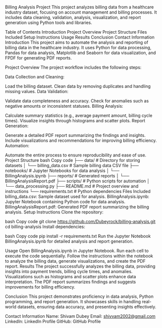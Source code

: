 Billing Analysis Project
This project analyzes billing data from a healthcare industry dataset, focusing on account management and billing processes. It includes data cleaning, validation, analysis, visualization, and report generation using Python tools and libraries.

Table of Contents
Introduction
Project Overview
Project Structure
Files Included
Setup Instructions
Usage
Results
Conclusion
Contact Information
Introduction
This project aims to automate the analysis and reporting of billing data in the healthcare industry. It uses Python for data processing, Pandas for data analysis, Matplotlib and Seaborn for data visualization, and FPDF for generating PDF reports.

Project Overview
The project workflow includes the following steps:

Data Collection and Cleaning:

Load the billing dataset.
Clean data by removing duplicates and handling missing values.
Data Validation:

Validate data completeness and accuracy.
Check for anomalies such as negative amounts or inconsistent statuses.
Billing Analysis:

Calculate summary statistics (e.g., average payment amount, billing cycle times).
Visualize insights through histograms and scatter plots.
Report Generation:

Generate a detailed PDF report summarizing the findings and insights.
Include visualizations and recommendations for improving billing efficiency.
Automation:

Automate the entire process to ensure reproducibility and ease of use.
Project Structure
bash
Copy code
├── data/                   # Directory for storing datasets
│   └── billing_data.csv    # Sample billing data CSV file
├── notebooks/              # Jupyter Notebooks for data analysis
│   └── BillingAnalysis.ipynb
├── reports/                # Generated reports
│   └── BillingAnalysisReport.pdf
├── scripts/                # Python scripts for automation
│   └── data_processing.py
├── README.md               # Project overview and instructions
└── requirements.txt        # Python dependencies
Files Included
billing_data.csv: Sample dataset used for analysis.
BillingAnalysis.ipynb: Jupyter Notebook containing Python code for data analysis.
BillingAnalysisReport.pdf: Generated PDF report summarizing the billing analysis.
Setup Instructions
Clone the repository:

bash
Copy code
git clone https://github.com/Dubeyrock/billing-analysis.git
cd billing-analysis
Install dependencies:

bash
Copy code
pip install -r requirements.txt
Run the Jupyter Notebook BillingAnalysis.ipynb for detailed analysis and report generation.

Usage
Open BillingAnalysis.ipynb in Jupyter Notebook.
Run each cell to execute the code sequentially.
Follow the instructions within the notebook to analyze the billing data, generate visualizations, and create the PDF report.
Results
The project successfully analyzes the billing data, providing insights into payment trends, billing cycle times, and anomalies. Visualizations such as histograms and scatter plots enhance data interpretation. The PDF report summarizes findings and suggests improvements for billing efficiency.

Conclusion
This project demonstrates proficiency in data analysis, Python programming, and report generation. It showcases skills in handling real-world datasets, ensuring data accuracy, and presenting insights effectively.

Contact Information
Name: Shivam Dubey
Email: shivvam2002@gmail.com
LinkedIn: LinkedIn Profile
GitHub: GitHub Profile
